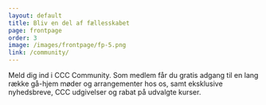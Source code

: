 ```yaml
---
layout: default
title: Bliv en del af fællesskabet
page: frontpage
order: 3
image: /images/frontpage/fp-5.png
link: /community/
---
```

Meld dig ind i CCC Community. Som medlem får du gratis adgang til en lang række gå-hjem møder og arrangementer hos os, samt eksklusive nyhedsbreve, CCC udgivelser og rabat på udvalgte kurser.